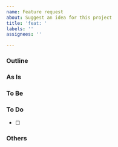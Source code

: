 ```yaml
---
name: Feature request
about: Suggest an idea for this project
title: 'feat: '
labels: ''
assignees: ''

---
```


### Outline


### As Is


### To Be


### To Do
- [ ] 


### Others

